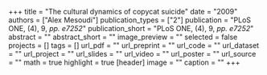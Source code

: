 +++
title = "The cultural dynamics of copycat suicide"
date = "2009"
authors = ["Alex Mesoudi"]
publication_types = ["2"]
publication = "PLoS ONE, (4), 9, _pp. e7252_"
publication_short = "PLoS ONE, (4), 9, _pp. e7252_"
abstract = ""
abstract_short = ""
image_preview = ""
selected = false
projects = []
tags = []
url_pdf = ""
url_preprint = ""
url_code = ""
url_dataset = ""
url_project = ""
url_slides = ""
url_video = ""
url_poster = ""
url_source = ""
math = true
highlight = true
[header]
image = ""
caption = ""
+++
